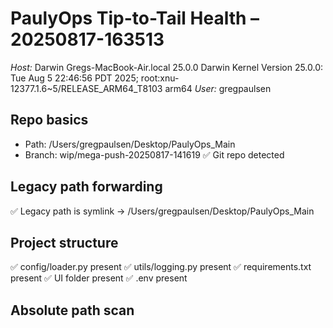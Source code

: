 # PaulyOps Tip-to-Tail Health – 20250817-163513
_Host:_ Darwin Gregs-MacBook-Air.local 25.0.0 Darwin Kernel Version 25.0.0: Tue Aug  5 22:46:56 PDT 2025; root:xnu-12377.1.6~5/RELEASE_ARM64_T8103 arm64
_User:_ gregpaulsen

## Repo basics
- Path: /Users/gregpaulsen/Desktop/PaulyOps_Main
- Branch: wip/mega-push-20250817-141619
✅ Git repo detected

## Legacy path forwarding
✅ Legacy path is symlink → /Users/gregpaulsen/Desktop/PaulyOps_Main

## Project structure
✅ config/loader.py present
✅ utils/logging.py present
✅ requirements.txt present
✅ UI folder present
✅ .env present

## Absolute path scan
